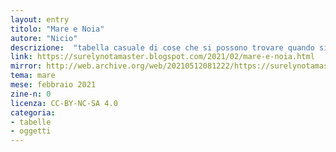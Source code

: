 ```yaml
---
layout: entry
titolo: "Mare e Noia"
autore: "Nicio"
descrizione:  "tabella casuale di cose che si possono trovare quando si pesca"
link: https://surelynotamaster.blogspot.com/2021/02/mare-e-noia.html
mirror: http://web.archive.org/web/20210512081222/https://surelynotamaster.blogspot.com/2021/02/mare-e-noia.html
tema: mare
mese: febbraio 2021
zine-n: 0
licenza: CC-BY-NC-SA 4.0
categoria:
- tabelle
- oggetti
---
```

